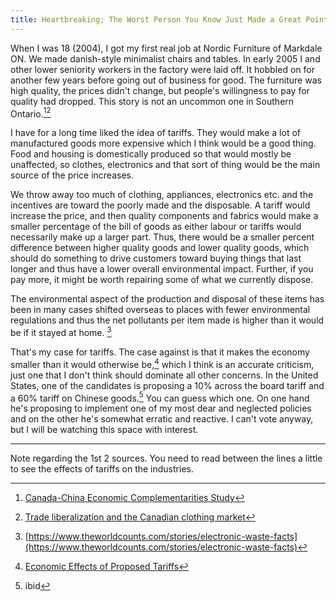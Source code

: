 ```yaml
---
title: Heartbreaking; The Worst Person You Know Just Made a Great Point
---
```


When I was 18 (2004), I got my first real job at Nordic Furniture of Markdale ON. We made danish-style minimalist chairs and tables. In early 2005 I and other lower seniority workers in the factory were laid off. It hobbled on for another few years before going out of business for good. The furniture was high quality, the prices didn't change, but people's willingness to pay for quality had dropped. This story is not an uncommon one in Southern Ontario.[^1][^2]

I have for a long time liked the idea of tariffs. They would make a lot of manufactured goods more expensive which I think would be a good thing. Food and housing is domestically produced so that would mostly be unaffected, so clothes, electronics and that sort of thing would be the main source of the price increases.

We throw away too much of clothing, appliances, electronics etc. and the incentives are toward the poorly made and the disposable. A tariff would increase the price, and then quality components and fabrics would make a smaller percentage of the bill of goods as either labour or tariffs would necessarily make up a larger part. Thus, there would be a smaller percent difference between higher quality goods and lower quality goods, which should do something to drive customers toward buying things that last longer and thus have a lower overall environmental impact. Further, if you pay more, it might be worth repairing some of what we currently dispose.

The environmental aspect of the production and disposal of these items has been in many cases shifted overseas to places with fewer environmental regulations and thus the net pollutants per item made is higher than it would be if it stayed at home. [^3]

That's my case for tariffs. The case against is that it makes the economy smaller than it would otherwise be,[^4] which I think is an accurate criticism, just one that I don't think should dominate all other concerns. In the United States, one of the candidates is proposing a 10% across the board tariff and a 60% tariff on Chinese goods.[^5] You can guess which one. On one hand he's proposing to implement one of my most dear and neglected policies and on the other he's somewhat erratic and reactive. I can't vote anyway, but I will be watching this space with interest.

----

Note regarding the 1st 2 sources. You need to read between the lines a little to see the effects of tariffs on the industries.

[^1]:[Canada-China Economic Complementarities Study](https://www.international.gc.ca/trade-agreements-accords-commerciaux/agr-acc/china-chine/study-comp-etude.aspx?lang=eng)
[^2]: [Trade liberalization and the Canadian clothing market](https://www150.statcan.gc.ca/n1/pub/11-010-x/01206/9545-eng.htm)
[^3]: [https://www.theworldcounts.com/stories/electronic-waste-facts](https://www.theworldcounts.com/stories/electronic-waste-facts)
[^4]: [Economic Effects of Proposed Tariffs](https://taxfoundation.org/research/all/federal/trump-tariffs-biden-tariffs/#:~:text=Tariffs%20have%20become%20a%20flashpoint,China%20or%20across%20the%20board.)
[^5]: ibid

